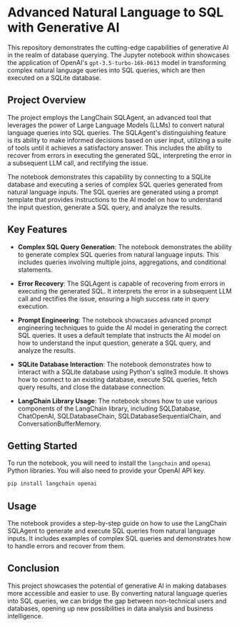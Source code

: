 # Advanced Natural Language to SQL with Generative AI

This repository demonstrates the cutting-edge capabilities of generative AI in the realm of database querying. The Jupyter notebook within showcases the application of OpenAI's `gpt-3.5-turbo-16k-0613` model in transforming complex natural language queries into SQL queries, which are then executed on a SQLite database.

## Project Overview

The project employs the LangChain SQLAgent, an advanced tool that leverages the power of Large Language Models (LLMs) to convert natural language queries into SQL queries. The SQLAgent's distinguishing feature is its ability to make informed decisions based on user input, utilizing a suite of tools until it achieves a satisfactory answer. This includes the ability to recover from errors in executing the generated SQL, interpreting the error in a subsequent LLM call, and rectifying the issue.

The notebook demonstrates this capability by connecting to a SQLite database and executing a series of complex SQL queries generated from natural language inputs. The SQL queries are generated using a prompt template that provides instructions to the AI model on how to understand the input question, generate a SQL query, and analyze the results.

## Key Features

- **Complex SQL Query Generation**: The notebook demonstrates the ability to generate complex SQL queries from natural language inputs. This includes queries involving multiple joins, aggregations, and conditional statements.

- **Error Recovery**: The SQLAgent is capable of recovering from errors in executing the generated SQL. It interprets the error in a subsequent LLM call and rectifies the issue, ensuring a high success rate in query execution.

- **Prompt Engineering**: The notebook showcases advanced prompt engineering techniques to guide the AI model in generating the correct SQL queries. It uses a default template that instructs the AI model on how to understand the input question, generate a SQL query, and analyze the results.

- **SQLite Database Interaction**: The notebook demonstrates how to interact with a SQLite database using Python's sqlite3 module. It shows how to connect to an existing database, execute SQL queries, fetch query results, and close the database connection.

- **LangChain Library Usage**: The notebook shows how to use various components of the LangChain library, including SQLDatabase, ChatOpenAI, SQLDatabaseChain, SQLDatabaseSequentialChain, and ConversationBufferMemory.

## Getting Started

To run the notebook, you will need to install the `langchain` and `openai` Python libraries. You will also need to provide your OpenAI API key.

```bash
pip install langchain openai
```

## Usage

The notebook provides a step-by-step guide on how to use the LangChain SQLAgent to generate and execute SQL queries from natural language inputs. It includes examples of complex SQL queries and demonstrates how to handle errors and recover from them.

## Conclusion

This project showcases the potential of generative AI in making databases more accessible and easier to use. By converting natural language queries into SQL queries, we can bridge the gap between non-technical users and databases, opening up new possibilities in data analysis and business intelligence.
